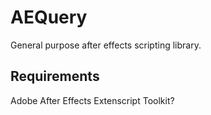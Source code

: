 AEQuery
==========

General purpose after effects scripting library.

Requirements
------------

Adobe After Effects
Extenscript Toolkit?
